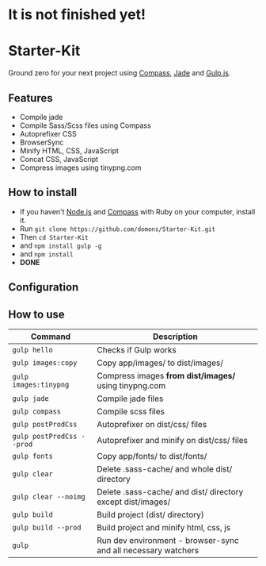 # It is not finished yet!

# Starter-Kit
Ground zero for your next project using [Compass](http://compass-style.org/), [Jade](http://jade-lang.com/) and [Gulp.js](http://gulpjs.com/).

## Features
- Compile jade
- Compile Sass/Scss files using Compass
- Autoprefixer CSS
- BrowserSync
- Minify HTML, CSS, JavaScript
- Concat CSS, JavaScript
- Compress images using tinypng.com


## How to install
- If you haven't [Node.js](https://nodejs.org/en/) and [Compass](http://compass-style.org/) with Ruby on your computer, install it.
- Run `git clone https://github.com/domons/Starter-Kit.git`
- Then `cd Starter-Kit`
- and `npm install gulp -g`
- and `npm install`
- **DONE**

## Configuration


## How to use

| Command       | Description   |
| ------------- | ------------- |
| `gulp hello`  | Checks if Gulp works |
| `gulp images:copy` | Copy app/images/ to dist/images/ |
| `gulp images:tinypng` | Compress images **from dist/images/** using tinypng.com |
| `gulp jade` | Compile jade files |
| `gulp compass` | Compile scss files |
| `gulp postProdCss` | Autoprefixer on dist/css/ files |
| `gulp postProdCss --prod` | Autoprefixer and minify on dist/css/ files |
| `gulp fonts` | Copy app/fonts/ to dist/fonts/ |
| `gulp clear` | Delete .sass-cache/ and whole dist/ directory |
| `gulp clear --noimg` | Delete .sass-cache/ and dist/ directory except dist/images/ |
| `gulp build` | Build project (dist/ directory) |
| `gulp build --prod` | Build project and minify html, css, js |
| `gulp` | Run dev environment - browser-sync and all necessary watchers |